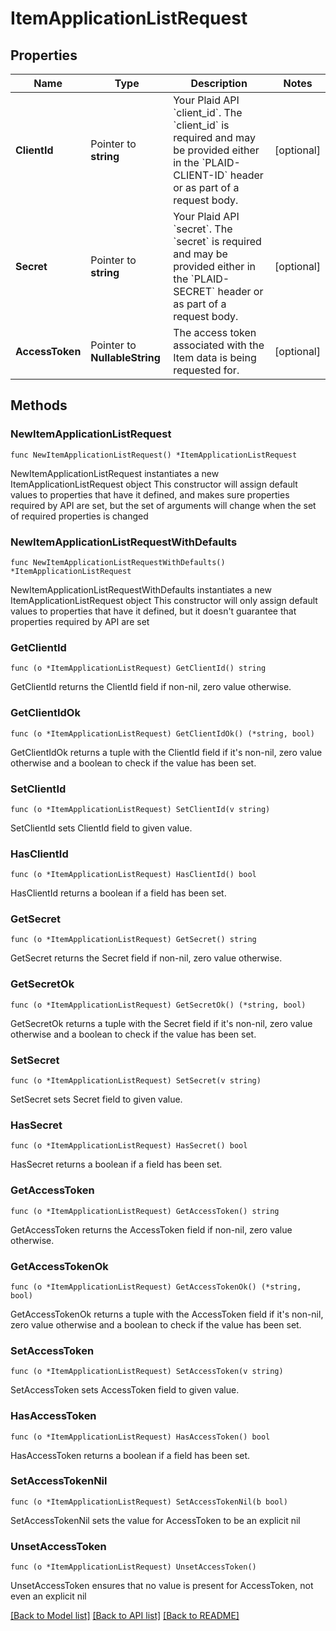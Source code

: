 # ItemApplicationListRequest

## Properties

Name | Type | Description | Notes
------------ | ------------- | ------------- | -------------
**ClientId** | Pointer to **string** | Your Plaid API &#x60;client_id&#x60;. The &#x60;client_id&#x60; is required and may be provided either in the &#x60;PLAID-CLIENT-ID&#x60; header or as part of a request body. | [optional] 
**Secret** | Pointer to **string** | Your Plaid API &#x60;secret&#x60;. The &#x60;secret&#x60; is required and may be provided either in the &#x60;PLAID-SECRET&#x60; header or as part of a request body. | [optional] 
**AccessToken** | Pointer to **NullableString** | The access token associated with the Item data is being requested for. | [optional] 

## Methods

### NewItemApplicationListRequest

`func NewItemApplicationListRequest() *ItemApplicationListRequest`

NewItemApplicationListRequest instantiates a new ItemApplicationListRequest object
This constructor will assign default values to properties that have it defined,
and makes sure properties required by API are set, but the set of arguments
will change when the set of required properties is changed

### NewItemApplicationListRequestWithDefaults

`func NewItemApplicationListRequestWithDefaults() *ItemApplicationListRequest`

NewItemApplicationListRequestWithDefaults instantiates a new ItemApplicationListRequest object
This constructor will only assign default values to properties that have it defined,
but it doesn't guarantee that properties required by API are set

### GetClientId

`func (o *ItemApplicationListRequest) GetClientId() string`

GetClientId returns the ClientId field if non-nil, zero value otherwise.

### GetClientIdOk

`func (o *ItemApplicationListRequest) GetClientIdOk() (*string, bool)`

GetClientIdOk returns a tuple with the ClientId field if it's non-nil, zero value otherwise
and a boolean to check if the value has been set.

### SetClientId

`func (o *ItemApplicationListRequest) SetClientId(v string)`

SetClientId sets ClientId field to given value.

### HasClientId

`func (o *ItemApplicationListRequest) HasClientId() bool`

HasClientId returns a boolean if a field has been set.

### GetSecret

`func (o *ItemApplicationListRequest) GetSecret() string`

GetSecret returns the Secret field if non-nil, zero value otherwise.

### GetSecretOk

`func (o *ItemApplicationListRequest) GetSecretOk() (*string, bool)`

GetSecretOk returns a tuple with the Secret field if it's non-nil, zero value otherwise
and a boolean to check if the value has been set.

### SetSecret

`func (o *ItemApplicationListRequest) SetSecret(v string)`

SetSecret sets Secret field to given value.

### HasSecret

`func (o *ItemApplicationListRequest) HasSecret() bool`

HasSecret returns a boolean if a field has been set.

### GetAccessToken

`func (o *ItemApplicationListRequest) GetAccessToken() string`

GetAccessToken returns the AccessToken field if non-nil, zero value otherwise.

### GetAccessTokenOk

`func (o *ItemApplicationListRequest) GetAccessTokenOk() (*string, bool)`

GetAccessTokenOk returns a tuple with the AccessToken field if it's non-nil, zero value otherwise
and a boolean to check if the value has been set.

### SetAccessToken

`func (o *ItemApplicationListRequest) SetAccessToken(v string)`

SetAccessToken sets AccessToken field to given value.

### HasAccessToken

`func (o *ItemApplicationListRequest) HasAccessToken() bool`

HasAccessToken returns a boolean if a field has been set.

### SetAccessTokenNil

`func (o *ItemApplicationListRequest) SetAccessTokenNil(b bool)`

 SetAccessTokenNil sets the value for AccessToken to be an explicit nil

### UnsetAccessToken
`func (o *ItemApplicationListRequest) UnsetAccessToken()`

UnsetAccessToken ensures that no value is present for AccessToken, not even an explicit nil

[[Back to Model list]](../README.md#documentation-for-models) [[Back to API list]](../README.md#documentation-for-api-endpoints) [[Back to README]](../README.md)


